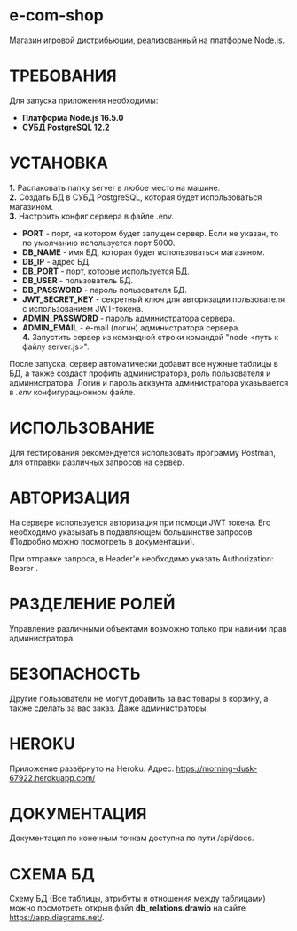 e-com-shop
==========
Магазин игровой дистрибьюции, реализованный на платформе Node.js.

ТРЕБОВАНИЯ
==========
Для запуска приложения необходимы:
* **Платформа Node.js 16.5.0**
* **СУБД PostgreSQL 12.2**

УСТАНОВКА
=========
**1.** Распаковать папку server в любое место на машине.  
**2.** Создать БД в СУБД PostgreSQL, которая будет использоваться магазином.  
**3.** Настроить конфиг сервера в файле .env.  
* **PORT** - порт, на котором будет запущен сервер. Если не указан, то по умолчанию используется порт 5000.
* **DB_NAME** - имя БД, которая будет использоваться магазином.
* **DB_IP** - адрес БД.
* **DB_PORT** - порт, которые используется БД.
* **DB_USER** - пользователь БД.
* **DB_PASSWORD** - пароль пользователя БД.
* **JWT_SECRET_KEY** - секретный ключ для авторизации пользователя с использованием JWT-токена.
* **ADMIN_PASSWORD** - пароль администратора сервера.
* **ADMIN_EMAIL** - e-mail (логин) администратора сервера.  
**4.** Запустить сервер из командной строки командой "node <путь к файлу server.js>".  

После запуска, сервер автоматически добавит все нужные таблицы в БД, а также создаст профиль администратора, роль пользователя и администратора. Логин и пароль аккаунта администратора указывается в *.env* конфигурационном файле.

ИСПОЛЬЗОВАНИЕ
=============
Для тестирования рекомендуется использовать программу Postman, для отправки различных запросов на сервер.

АВТОРИЗАЦИЯ
===========
На сервере используется авторизация при помощи JWT токена. Его необходимо указывать в подавляющем большинстве запросов (Подробно можно посмотреть в документации).  

При отправке запроса, в Header'е необходимо указать Authorization: Bearer <token>.

РАЗДЕЛЕНИЕ РОЛЕЙ
================
Управление различными объектами возможно только при наличии прав администратора.

БЕЗОПАСНОСТЬ
============
Другие пользователи не могут добавить за вас товары в корзину, а также сделать за вас заказ. Даже администраторы.

HEROKU
======
Приложение развёрнуто на Heroku. Адрес: https://morning-dusk-67922.herokuapp.com/

ДОКУМЕНТАЦИЯ
============
Документация по конечным точкам доступна по пути /api/docs.

СХЕМА БД
========
Схему БД (Все таблицы, атрибуты и отношения между таблицами) можно посмотреть открыв файл **db_relations.drawio** на сайте https://app.diagrams.net/.
